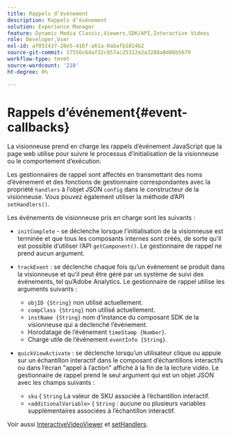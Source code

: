 ```yaml
---
title: Rappels d’événement
description: Rappels d’événement
solution: Experience Manager
feature: Dynamic Media Classic,Viewers,SDK/API,Interactive Videos
role: Developer,User
exl-id: af051437-28e5-416f-a61a-0abafb1814b2
source-git-commit: 17556c64af32c957ac25312e2a3288a8d86b5679
workflow-type: tm+mt
source-wordcount: '210'
ht-degree: 0%

---
```


# Rappels d’événement{#event-callbacks}

La visionneuse prend en charge les rappels d’événement JavaScript que la page web utilise pour suivre le processus d’initialisation de la visionneuse ou le comportement d’exécution.

Les gestionnaires de rappel sont affectés en transmettant des noms d’événement et des fonctions de gestionnaire correspondantes avec la propriété `handlers` à l’objet JSON `config` dans le constructeur de la visionneuse. Vous pouvez également utiliser la méthode d’API `setHandlers()`.

Les événements de visionneuse pris en charge sont les suivants :

* `initComplete` - se déclenche lorsque l’initialisation de la visionneuse est terminée et que tous les composants internes sont créés, de sorte qu’il est possible d’utiliser l’API `getComponent()`. Le gestionnaire de rappel ne prend aucun argument.
* `trackEvent` : se déclenche chaque fois qu’un événement se produit dans la visionneuse et qu’il peut être géré par un système de suivi des événements, tel qu’Adobe Analytics. Le gestionnaire de rappel utilise les arguments suivants :

   * `objID {String}` non utilisé actuellement.
   * `compClass {String}` non utilisé actuellement.
   * `instName {String}` nom d’instance du composant SDK de la visionneuse qui a déclenché l’événement.
   * Horodatage de l’événement `timeStamp {Number}`.
   * Charge utile de l’événement `eventInfo {String}`.

* `quickViewActivate` : se déclenche lorsqu’un utilisateur clique ou appuie sur un échantillon interactif dans le composant d’échantillons interactifs ou dans l’écran &quot;appel à l’action&quot; affiché à la fin de la lecture vidéo. Le gestionnaire de rappel prend le seul argument qui est un objet JSON avec les champs suivants :

   * `sku` { `String` La valeur de SKU associée à l’échantillon interactif.
   * `<additionalVariable>` { `String` : aucune ou plusieurs variables supplémentaires associées à l’échantillon interactif.

Voir aussi [InteractiveVideoViewer](../../c-html5-aem-asset-viewers/c-html5-aem-int-video/c-html5-aem-int-video-javascriptapiref/r-html5-aem-int-video-javascriptapiref-interactivevideo.md#reference-bd16cadc0c054fafb0db4994741d47cd) et [setHandlers](../../c-html5-aem-asset-viewers/c-html5-aem-int-video/c-html5-aem-int-video-javascriptapiref/r-html5-aem-int-video-javascriptapiref-sethandlers.md#reference-d76f126ac4354dc282e56afd49a0c643).
